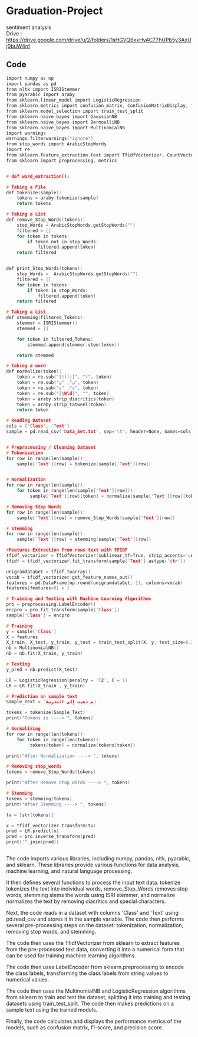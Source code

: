 # Graduation-Project
sentiment analysis            
Drive : https://drive.google.com/drive/u/2/folders/1sHGVQ6xxHyAC77hUPb5y3AxUj0buW4nf


## Code
```c
import numpy as np
import pandas as pd
from nltk import ISRIStemmer
from pyarabic import araby
from sklearn.linear_model import LogisticRegression
from sklearn.metrics import confusion_matrix, ConfusionMatrixDisplay, f1_score, precision_score
from sklearn.model_selection import train_test_split
from sklearn.naive_bayes import GaussianNB
from sklearn.naive_bayes import BernoulliNB
from sklearn.naive_bayes import MultinomialNB
import warnings
warnings.filterwarnings("ignore")
from stop_words import ArabicStopWords
import re
from sklearn.feature_extraction.text import TfidfVectorizer, CountVectorizer
from sklearn import preprocessing, metrics


# def word_extraction():

# Taking a File
def tokenize(sample):
    tokens = araby.tokenize(sample)
    return tokens

# Taking a List
def remove_Stop_Words(tokens):
    stop_Words = ArabicStopWords.getStopWords("")
    filtered = []
    for token in tokens:
        if token not in stop_Words:
            filtered.append(token)
    return filtered


def print_Stop_Words(tokens):
    stop_Words =  ArabicStopWords.getStopWords("")
    filtered = []
    for token in tokens:
        if token in stop_Words:
            filtered.append(token)
    return filtered

# Taking a List
def stemming(filtered_Tokens):
    stemmer = ISRIStemmer()
    stemmed = []

    for token in filtered_Tokens:
        stemmed.append(stemmer.stem(token))

    return stemmed

# Taking a word
def normalize(token):
    token = re.sub("[إأآا]", "ا", token)
    token = re.sub("ى", "ي", token)
    token = re.sub("ة", "ه", token)
    token = re.sub("[\W\d]", "", token)
    token = araby.strip_diacritics(token)
    token = araby.strip_tatweel(token)
    return token

# Reading Dataset
cols = ['Class', 'Text']
sample = pd.read_csv('Data_Set.txt', sep='\t', header=None, names=cols)


# Preprocessing / Cleaning Dataset
# Tokenization
for row in range(len(sample)):
    sample['Text'][row] = tokenize(sample['Text'][row])


# Normalization
for row in range(len(sample)):
    for token in range(len(sample['Text'][row])):
         sample['Text'][row][token] = normalize(sample['Text'][row][token])

# Removing Stop Words
for row in range(len(sample)):
    sample['Text'][row] = remove_Stop_Words(sample['Text'][row])

# Stemming
for row in range(len(sample)):
    sample['Text'][row] = stemming(sample['Text'][row])

#Features Extraction from rows text with TFIDF
tfidf_vectorizer = TfidfVectorizer(sublinear_tf=True, strip_accents='unicode', analyzer='word', ngram_range=(1, 1), max_features =10000)
tfidf = tfidf_vectorizer.fit_transform(sample['Text'].astype('str'))

unigramdataGet = tfidf.toarray()
vocab = tfidf_vectorizer.get_feature_names_out()
features = pd.DataFrame(np.round(unigramdataGet, 1), columns=vocab)
features[features>0] = 1

# Training and Testing with Machine Learning Algorithms
pro = preprocessing.LabelEncoder()
encpro = pro.fit_transform(sample['Class'])
sample['Class'] = encpro

# Training
y = sample['Class']
X = features
X_train, X_test, y_train, y_test = train_test_split(X, y, test_size=0.30, random_state=333)
nb = MultinomialNB()
nb = nb.fit(X_train, y_train)

# Testing
y_pred = nb.predict(X_test)

LR = LogisticRegression(penalty = 'l2', C = 1)
LR = LR.fit(X_train , y_train)

# Prediction on sample text
Sample_Text = 'لم ذهبت إلى المدرسة '

tokens = tokenize(Sample_Text)
print("Tokens is ----> ", tokens)

# Normalizing
for row in range(len(tokens)):
    for token in range(len(tokens)):
         tokens[token] = normalize(tokens[token])

print("After Normalization ----> ", tokens)

# Removing stop_words
tokens = remove_Stop_Words(tokens)

print("After Remove Stop words ----> ", tokens)

# Stemming
tokens = stemming(tokens)
print("After Stemming ----> ", tokens)

tv = [str(tokens)]

x = tfidf_vectorizer.transform(tv)
pred = LR.predict(x)
pred = pro.inverse_transform(pred)
print(''.join(pred))



```

The code imports various libraries, including numpy, pandas, nltk, pyarabic, and sklearn. These libraries provide various functions for data analysis, machine learning, and natural language processing.

It then defines several functions to process the input text data. tokenize tokenizes the text into individual words, remove_Stop_Words removes stop words, stemming stems the words using ISRI stemmer, and normalize normalizes the text by removing diacritics and special characters.

Next, the code reads in a dataset with columns 'Class' and 'Text' using pd.read_csv and stores it in the sample variable. The code then performs several pre-processing steps on the dataset: tokenization, normalization, removing stop words, and stemming.

The code then uses the TfidfVectorizer from sklearn to extract features from the pre-processed text data, converting it into a numerical form that can be used for training machine learning algorithms.

The code then uses LabelEncoder from sklearn.preprocessing to encode the class labels, transforming the class labels from string values to numerical values.

The code then uses the MultinomialNB and LogisticRegression algorithms from sklearn to train and test the dataset, splitting it into training and testing datasets using train_test_split. The code then makes predictions on a sample text using the trained models.

Finally, the code calculates and displays the performance metrics of the models, such as confusion matrix, f1-score, and precision score.
